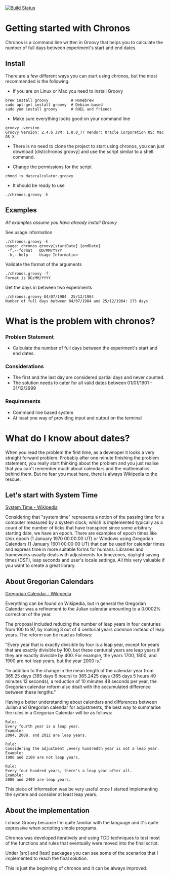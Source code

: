 [![Build Status](https://travis-ci.org/somor/chronos.svg?branch=master)](https://travis-ci.org/somor/chronos)

# Getting started with Chronos

Chronos is a command line written in Groovy that helps you to calculate the number of full days between experiment's
start and end dates.

## Install
There are a few different ways you can start using chronos, but the most recommended is the following:

* If you are on Linux or Mac you need to install Groovy
```
brew install groovy          # Homebrew
sudo apt-get install groovy  # Debian-based
sudo yum install groovy      # RHEL and friends
```

* Make sure everything looks good on your command line
```
groovy -version
Groovy Version: 2.4.6 JVM: 1.8.0_77 Vendor: Oracle Corporation OS: Mac OS X
```

* There is no need to clone the project to start using chronos, you can just
download [dist/chronos.groovy] and use the script similar to a shell command.


* Change the permissions for the script
```
chmod +x datecalculator.groovy
```
* It should be ready to use
```
./chronos.groovy -h
```

## Examples
*All examples assume you have already install Groovy*

See usage information

```
./chronos.groovy -h
usage: chronos.groovy[startDate] [endDate]
 -f,--format   DD/MM/YYYY
 -h,--help     Usage Information
```

Validate the format of the arguments

```
./chronos.groovy -f
Format is DD/MM/YYYY
```

Get the days in between two experiments

```
./chronos.groovy 04/07/1984  25/12/1984
Number of full days between 04/07/1984 and 25/12/1984: 173 days
```

# What is the problem with chronos?

### Problem Statement

* Calculate the number of full days between the experiment's start and end dates.

### Considerations

* The first and the last day are considered partial days and never counted.
* The solution needs to cater for all valid dates between 01/01/1901 - 31/12/2999

### Requirements

* Command line based system
* At least one way of providing input and output on the terminal

# What do I know about dates?

When you read the problem the first time, as a developer it looks a very straight forward problem.
Probably after one minute finishing the problem statement, you really start thinking about the problem and you just
realise that you can't remember much about calendars and the mathematics behind them. But no fear you must have,
there is always Wikipedia to the rescue.

## Let's start with System Time

[System Time - Wikipedia](https://en.wikipedia.org/wiki/System_time)

Considering that "system time" represents a notion of the passing time for a computer measured by a system clock;
which is implemented typically as a count of the number of ticks that have transpired since some arbitrary starting date,
we have an epoch. There are examples of epoch times like Unix epoch (1 January 1970 00:00:00 UT) or
Windows using Gregorian Calendars (1 January 1601 00:00:00 UT) that can be used for calendar times and express
time in more suitable forms for humans. Libraries and frameworks usually deals with adjustments for timezones,
daylight saving times (DST), leap seconds and user's locale settings. All this very valuable if you want to create a great library.


## About Gregorian Calendars

[Gregorian Calendar - Wikipedia](https://en.wikipedia.org/wiki/Gregorian_calendar)

Everything can be found on Wikipedia, but in general the Gregorian Calendar was a refinement to the Julian calendar
amounting to a 0.0002% correction of the year.

The proposal included reducing the number of leap years in four centuries from 100 to 97, by making 3 out of 4
centurial years common instead of leap years. The reform can be read as follows:

"Every year that is exactly divisible by four is a leap year, except for years that are exactly divisible by 100,
but these centurial years are leap years if they are exactly divisible by 400. For example, the years 1700, 1800,
and 1900 are not leap years, but the year 2000 is."

"In addition to the change in the mean length of the calendar year from 365.25 days (365 days 6 hours) to 365.2425 days
(365 days 5 hours 49 minutes 12 seconds), a reduction of 10 minutes 48 seconds per year, the Gregorian calendar
reform also dealt with the accumulated difference between these lengths."

Having a better understanding about calendars and differences between Julian and Gregorian calendar for adjustments,
the best way to summarise the rules in a Gregorian Calendar will be as follows:

```
Rule:
Every fourth year is a leap year.
Example:
2004, 2008, and 2012 are leap years.
```

```
Rule:
Considering the adjustment ,every hundredth year is not a leap year.
Example:
1900 and 2100 are not leap years.
```

```
Rule:
Every four hundred years, there's a leap year after all.
Example:
2000 and 2400 are leap years.
```

This piece of information was be very useful once I started implementing the system and consider at least leap years.


## About the implementation

I chose Groovy because I'm quite familiar with the language and it's quite expressive when scripting simple programs.

Chronos was developed iteratively and using TDD techniques to test most of the functions and rules that eventually
were moved into the final script.

Under [src] and [test] packages you can see some of the scenarios that I implemented to reach the final solution.

This is just the beginning of chronos and it can be always improved.
